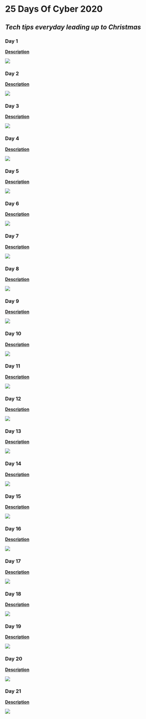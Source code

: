 # 25 Days Of Cyber 2020

## <i>Tech tips everyday leading up to Christmas</i>

### Day 1
<b>[Description](https://twitter.com/Starlingvibe/status/1333794685375037440?s=20)</b>

<img src="./sudo!!.png"></p>


### Day 2
<b>[Description](https://twitter.com/Starlingvibe/status/1334067308516487169?s=20)</b>

<img src="./gitclone.png"></p>

### Day 3
<b>[Description](https://twitter.com/Starlingvibe/status/1334425235161030657?s=20)</b>

<img src="./exploitdb.png"></p>

### Day 4
<b>[Description](https://twitter.com/Starlingvibe/status/1334874195986165768?s=20)</b>

<img src="./pythonspawn.png"></p>

### Day 5
<b>[Description](https://twitter.com/Starlingvibe/status/1335151775167488000?s=20)</b>

<img src="./binarydatadecode.png"></p>

### Day 6
<b>[Description](https://twitter.com/Starlingvibe/status/1335632817938706435?s=20)</b>

<img  src="./octal2ascii.png"></p>

### Day 7
<b>[Description](https://twitter.com/Starlingvibe/status/1335984971987775491?s=20)</b> 

<img src="./hex2ascii.png"></p>

### Day 8
<b>[Description](https://twitter.com/Starlingvibe/status/1336387545085718529?s=20)</b>

<img src="./base32decode.png"></p>

### Day 9
<b>[Description](https://twitter.com/Starlingvibe/status/1336613176260104192?s=20)</b>

<img src="./base64decode.png"></p>

### Day 10
<b>[Description](https://twitter.com/Starlingvibe/status/1337028132155633664?s=20)</b>

<img src="./ttysessions.png"></p>

### Day 11
<b>[Description](https://twitter.com/Starlingvibe/status/1337396384694153216?s=20)</b>

<img src="./sudolist.png"></p>

### Day 12
<b>[Description](https://twitter.com/Starlingvibe/status/1337777239514116099?s=20)</b>

<img src="./suidbinary.png"></p>

### Day 13
<b>[Description](https://twitter.com/Starlingvibe/status/1338103345391804416?s=20)</b>

<img src="./dockerprivesc.png"></p>

### Day 14
<b>[Description](https://twitter.com/Starlingvibe/status/1338383661306155008?s=20)</b>

<img src="./sudounderflow.png"></p>

### Day 15
<b>[Description](https://twitter.com/Starlingvibe/status/1338746569265467393?s=20)</b>

<img src="./lxcprivesc.png"></p>

### Day 16
<b>[Description](https://twitter.com/Starlingvibe/status/1339242564571041795?s=20)</b>

<img src="./concatenate.png"></p>

### Day 17
<b>[Description](https://twitter.com/Starlingvibe/status/1339661491818147842?s=20)</b>

<img src="./tac.png"></p>

### Day 18
<b>[Description](https://twitter.com/Starlingvibe/status/1339975725034704896?s=20)</b>

<img src="./rebuildhex.png"></p>

### Day 19
<b>[Description](https://twitter.com/Starlingvibe/status/1340226859183861760?s=20)</b>

<img src="./hashing.png"></p>

### Day 20
<b>[Description](https://twitter.com/Starlingvibe/status/1340713255946338304?s=20)</b>

<img src="./md5collision.png"></p>

### Day 21
<b>[Description](https://twitter.com/Starlingvibe/status/1341106460978253824?s=20)</b>

<img src="./wcount.png"></p>
